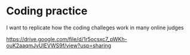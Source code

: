 # Coding practice 

I want to replicate how the coding challeges work in many online judges

https://drive.google.com/file/d/1r5ocsxc7_pWKh-ouK2aaqmJvUlEVWS9f/view?usp=sharing